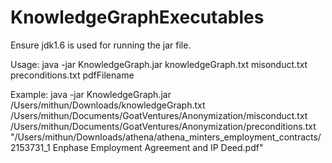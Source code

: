# KnowledgeGraphExecutables

Ensure jdk1.6 is used for running the jar file.

Usage: java -jar KnowledgeGraph.jar knowledgeGraph.txt misonduct.txt preconditions.txt pdfFilename

Example: 
java -jar KnowledgeGraph.jar /Users/mithun/Downloads/knowledgeGraph.txt /Users/mithun/Documents/GoatVentures/Anonymization/misconduct.txt /Users/mithun/Documents/GoatVentures/Anonymization/preconditions.txt "/Users/mithun/Downloads/athena/athena_minters_employment_contracts/2153731_1 Enphase Employment Agreement and IP Deed.pdf"
